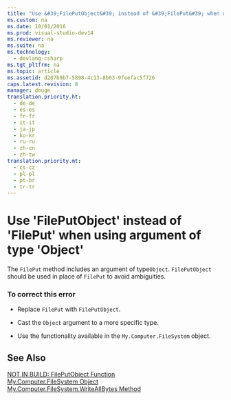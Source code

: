 ```yaml
---
title: "Use &#39;FilePutObject&#39; instead of &#39;FilePut&#39; when using argument of type &#39;Object&#39;"
ms.custom: na
ms.date: 10/01/2016
ms.prod: visual-studio-dev14
ms.reviewer: na
ms.suite: na
ms.technology: 
  - devlang-csharp
ms.tgt_pltfrm: na
ms.topic: article
ms.assetid: d207b9b7-5898-4c13-8b03-9feefac5f726
caps.latest.revision: 8
manager: douge
translation.priority.ht: 
  - de-de
  - es-es
  - fr-fr
  - it-it
  - ja-jp
  - ko-kr
  - ru-ru
  - zh-cn
  - zh-tw
translation.priority.mt: 
  - cs-cz
  - pl-pl
  - pt-br
  - tr-tr
---
```

# Use &#39;FilePutObject&#39; instead of &#39;FilePut&#39; when using argument of type &#39;Object&#39;
The `FilePut` method includes an argument of type`Object`. `FilePutObject` should be used in place of `FilePut` to avoid ambiguities.  
  
### To correct this error  
  
-   Replace `FilePut` with `FilePutObject`.  
  
-   Cast the `Object` argument to a more specific type.  
  
-   Use the functionality available in the `My.Computer.FileSystem` object.  
  
## See Also  
 [NOT IN BUILD: FilePutObject Function](assetId:///a0f52a1c-5ecc-4945-b18c-03147af61d6b)   
 [My.Computer.FileSystem Object](../Topic/My.Computer.FileSystem%20Object.md)   
 [My.Computer.FileSystem.WriteAllBytes Method](assetId:///b1a24dc1-eac8-4e22-8ffa-cc3bacbaf826)